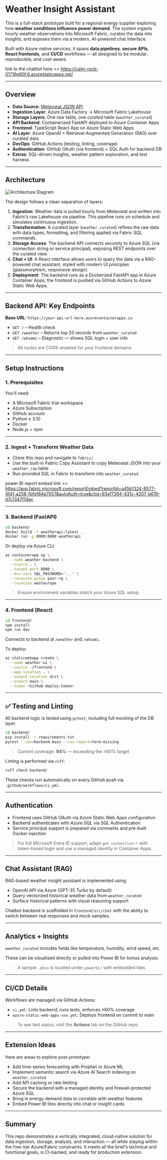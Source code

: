 # Weather Insight Assistant

This is a full-stack prototype built for a regional energy supplier exploring how **weather conditions influence power demand**. The system ingests hourly weather observations into Microsoft Fabric, curates the data into insights, and exposes them via a modern, AI-powered chat interface.

Built with Azure-native services, it spans **data pipelines**, **secure APIs**, **React frontends**, and **CI/CD** workflows — all designed to be modular, reproducible, and cost-aware.

link to the chatbot here >> https://calm-rock-01716e60f.6.azurestaticapps.net/

---

## Overview

- **Data Source**: [Meteostat JSON API](https://dev.meteostat.net/api/)
- **Ingestion Layer**: Azure Data Factory → Microsoft Fabric Lakehouse
- **Storage Layers**: One *raw* table, one *curated* table (`weather_curated`)
- **API Backend**: Containerized FastAPI deployed to Azure Container Apps
- **Frontend**: TypeScript React App on Azure Static Web Apps
- **AI Layer**: Azure OpenAI + Retrieval-Augmented Generation (RAG) over curated data
- **DevOps**: GitHub Actions (testing, linting, coverage)
- **Authentication**: GitHub OAuth (via frontend) + SQL Auth for backend DB
- **Extras**: SQL-driven insights, weather pattern exploration, and test harness

---

## Architecture

![Architecture Diagram](docs/architecture.png)

The design follows a clean separation of layers:

1. **Ingestion**: Weather data is pulled hourly from Meteostat and written into Fabric’s raw Lakehouse via pipeline. This pipeline runs on schedule and simulates continuous ingestion.
2. **Transformation**: A curated layer (`weather_curated`) refines the raw data with data types, formatting, and filtering applied via Fabric SQL commands.
3. **Storage Access**: The backend API connects securely to Azure SQL (via connection string or service principal), exposing REST endpoints over the curated view.
4. **Chat + UI**: A React interface allows users to query the data via a RAG-powered chat assistant, styled with modern UI principles (glassmorphism, responsive design).
5. **Deployment**: The backend runs as a Dockerized FastAPI app in Azure Container Apps; the frontend is pushed via GitHub Actions to Azure Static Web Apps.

---

## Backend API: Key Endpoints

**Base URL:** `https://your-api-url-here.azurecontainerapps.io`

- `GET /` – Health check  
- `GET /weather` – Returns top 20 records from `weather_curated`  
- `GET /whoami` – Diagnostic — shows SQL login + user info  

> All routes are CORS-enabled for your frontend domains.

---

## Setup Instructions

### 1. Prerequisites

You'll need:

- A Microsoft Fabric trial workspace  
- Azure Subscription  
- GitHub account  
- Python ≥ 3.10  
- Docker  
- Node.js + npm  

---

### 2. Ingest + Transform Weather Data

- Clone this repo and navigate to `fabric/`
- Use the built-in Fabric Copy Assistant to copy Meteostat JSON into your `weather_raw` table
- Run provided SQL in Fabric to transform into `weather_curated`

power BI report embed link >> https://app.fabric.microsoft.com/reportEmbed?reportId=a45b1324-8577-4fd1-a258-fbfef84e7057&autoAuth=true&ctid=93ef7364-431c-4207-b619-d7c1347f14ac

---

### 3. Backend (FastAPI)

```bash
cd backend/
docker build -t weatherapi:latest .
docker run -p 8000:8000 weatherapi
```

Or deploy via Azure CLI:

```bash
az containerapp up \
  --name weather-backend \
  --source . \
  --target-port 8000 \
  --env-vars SQL_PASSWORD="..." \
  --resource-group your-rg \
  --location westeurope
```

> Ensure environment variables match your Azure SQL setup.

---

### 4. Frontend (React)

```bash
cd frontend/
npm install
npm run dev
```

Connects to backend at `/weather` and `/whoami`.

To deploy:

```bash
az staticwebapp create \
  --name weather-ui \
  --source ./frontend \
  --app-location . \
  --output-location dist \
  --branch main \
  --token <GitHub-deploy-token>
```

---

## ✅ Testing and Linting

All backend logic is tested using `pytest`, including full mocking of the DB layer.

```bash
cd backend/
pip install -r requirements.txt
pytest --cov=backend.main --cov-report=term-missing
```

> Current coverage: **94%** — exceeding the ≥60% target

Linting is performed via `ruff`:

```bash
ruff check backend/
```

These checks run automatically on every GitHub push via `.github/workflows/ci.yml`.

---

## Authentication

- Frontend uses GitHub OAuth via Azure Static Web Apps configuration
- Backend authenticates with Azure SQL via SQL Authentication
- Service principal support is prepared via comments and pre-built Docker injection

> For full Microsoft Entra ID support, adapt `get_connection()` with token-based login and use a managed identity in Container Apps.

---

## Chat Assistant (RAG)

RAG-based weather insight assistant is implemented using:

- OpenAI API via Azure (GPT-35 Turbo by default)  
- Query vectorized historical weather data from `weather_curated`  
- Surface historical patterns with visual reasoning support  

Chatbot backend is scaffolded in `frontend/src/chat` with the ability to switch between real responses and mock samples.

---

## Analytics + Insights

`weather_curated` includes fields like temperature, humidity, wind speed, etc.

These can be visualized directly or pulled into Power BI for bonus analysis.

> A sample `.pbix` is located under `powerbi/` with embedded tiles.

---

## CI/CD Details

Workflows are managed via GitHub Actions:

- `ci.yml`: Lints backend, runs tests, enforces ≥60% coverage  
- `azure-static-web-apps-xxx.yml`: Deploys frontend on commit to main  

> To see test status, visit the **Actions** tab on the GitHub repo.

---

## Extension Ideas

Here are areas to explore post-prototype:

- Add time-series forecasting with Prophet or Azure ML  
- Implement semantic search via Azure AI Search indexing on `weather_curated`  
- Add API caching or rate limiting  
- Secure the backend with a managed identity and firewall-protected Azure SQL  
- Bring in energy demand data to correlate with weather features  
- Embed Power BI tiles directly into chat or insight cards  

---

## Summary

This repo demonstrates a vertically integrated, cloud-native solution for data ingestion, storage, analysis, and interaction — all while staying within the free-tier Azure/Fabric constraints. It meets all the brief’s technical and functional goals, is CI-backed, and ready for production extension.

